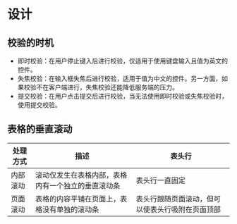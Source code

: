 # 设计

## 校验的时机

- 即时校验：在用户停止键入后进行校验，仅适用于使用键盘输入且值为英文的控件。
- 失焦校验：在输入框失焦后进行校验，适用于值为中文的控件。另一方面，如果校验不在客户端进行，失焦校验还能降低服务端的压力。
- 提交校验：在用户点击提交后进行校验，当无法使用即时校验或失焦校验时，使用提交校验。

## 表格的垂直滚动

| 处理方式 | 描述                                               | 表头行                                           |
| -------- | -------------------------------------------------- | ------------------------------------------------ |
| 内部滚动 | 滚动仅发生在表格内部，表格内有一个独立的垂直滚动条 | 表头行一直固定                                   |
| 页面滚动 | 表格的内容平铺在页面上，表格没有单独的滚动条       | 表头行跟随页面滚动，但可以使表头行吸附在页面顶部 |


